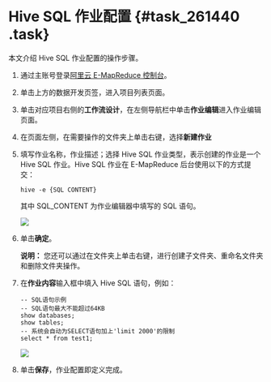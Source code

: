 # Hive SQL 作业配置 {#task_261440 .task}

本文介绍 Hive SQL 作业配置的操作步骤。

1.  通过主账号登录[阿里云 E-MapReduce 控制台](https://emr.console.aliyun.com/)。
2.  单击上方的数据开发页签，进入项目列表页面。
3.  单击对应项目右侧的**工作流设计**，在左侧导航栏中单击**作业编辑**进入作业编辑页面。
4.  在页面左侧，在需要操作的文件夹上单击右键，选择**新建作业**
5.  填写作业名称，作业描述；选择 Hive SQL 作业类型，表示创建的作业是一个 Hive SQL 作业。Hive SQL 作业在 E-MapReduce 后台使用以下的方式提交： 

    ``` {#codeblock_uyi_ftd_qo1}
    hive -e {SQL CONTENT}
    ```

    其中 SQL\_CONTENT 为作业编辑器中填写的 SQL 语句。

    ![](http://static-aliyun-doc.oss-cn-hangzhou.aliyuncs.com/assets/img/215990/155860199446634_zh-CN.png)

6.  单击**确定**。 

    **说明：** 您还可以通过在文件夹上单击右键，进行创建子文件夹、重命名文件夹和删除文件夹操作。

7.  在**作业内容**输入框中填入 Hive SQL 语句，例如： 

    ``` {#codeblock_4o1_7s1_rc7}
    -- SQL语句示例
    -- SQL语句最大不能超过64KB
    show databases;
    show tables;
    -- 系统会自动为SELECT语句加上'limit 2000'的限制
    select * from test1;
    ```

    ![](http://static-aliyun-doc.oss-cn-hangzhou.aliyuncs.com/assets/img/215990/155860199446635_zh-CN.png)

8.  单击**保存**，作业配置即定义完成。

